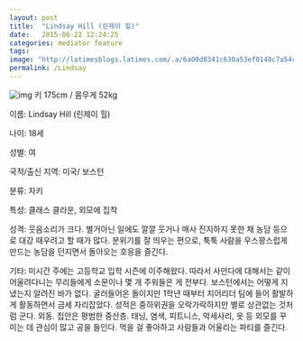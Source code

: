 ```yaml
---
layout: post
title:  "Lindsay Hill (린제이 힐)"
date:   2015-06-22 12:24:25
categories: mediator feature
tags: 
image: "http://latimesblogs.latimes.com/.a/6a00d8341c630a53ef0148c7a54c45970c-pi"
permalink: /Lindsay
---
```


![img](https://pbs.twimg.com/tweet_video_thumb/CJDWySiUsAEy2nF.png)
키 175cm / 몸무게 52kg 

이름: Lindsay Hill (린제이 힐)

나이: 18세

성별: 여

국적/출신 지역: 미국/ 보스턴

분류: 자키

특성: 클래스 클라운, 외모에 집착

성격: 웃음소리가 크다. 별거아닌 일에도 깔깔 웃거나 매사 진지하지 못한 채 농담 등으로 대강 때우려고 할 때가 많다. 분위기를 잘 띄우는 편으로, 툭툭 사람을 우스꽝스럽게 만드는 농담을 던지면서 돌아오는 호응을 즐긴다.

기타: 미시간 주에는 고등학교 입학 시즌에 이주해왔다. 따라서 사만다에 대해서는 같이 어울려다니는 무리들에게 소문이나 몇 개 주워들은 게 전부다. 보스턴에서는 어떻게 지냈는지 알려진 바가 없다. 굴러들어온 돌이지만 1학년 때부터 치어리더 팀에 들어 활발하게 활동하면서 금세 자리잡았다. 성적은 중하위권을 오락가락하지만 별로 상관없는 것처럼 군다. 외동. 집안은 평범한 중산층. 태닝, 염색, 피트니스, 악세사리, 옷 등 외모를 꾸미는 데 관심이 많고 공을 들인다. 먹을 걸 좋아하고 사람들과 어울리는 파티를 즐긴다.
